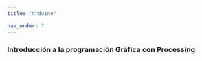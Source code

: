 ```yaml
---
title: "Arduino"

nav_order: 7
---
```




### Introducción a la programación Gráfica con Processing
